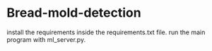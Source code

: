 # Bread-mold-detection
install the requirements inside the requirements.txt file. run the main program with ml_server.py.
